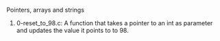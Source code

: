 Pointers, arrays and strings

1. 0-reset_to_98.c: A function that takes a pointer to an int as parameter and updates the value it points to to 98.
